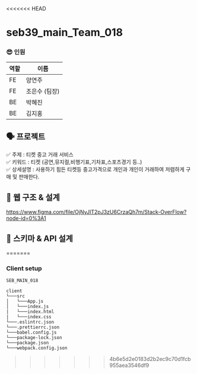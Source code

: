 <<<<<<< HEAD
# seb39_main_Team_018
### 😎 인원 
|역할|이름|
|-|-|
|FE|양연주|
|FE|조은수 (팀장)|
|BE|박혜진|
|BE|김지홍

## 🗣 프로젝트
✅ 주제 : 티켓 중고 거래 서비스<br>
✅ 키워드 : 티켓 (공연,뮤지컬,비행기표,기차표,스포츠경기 등..)<br>
✅ 상세설명 : 사용하기 힘든 티켓등 중고가격으로 개인과 개인이 거래하여 저렴하게 구매 및 판매한다.


## 🗽 웹 구조 & 설계

https://www.figma.com/file/OjNyJIT2pJ3zU6CrzaQh7m/Stack-OverFlow?node-id=0%3A1

## 🗽 스키마 & API 설계
=======
### Client setup

```Md
SEB_MAIN_018

client
└───src
│   └───App.js
│   └───index.js
|   └───index.html
|   └───index.css
└───.eslintrc.json
└───.prettierrc.json
└───babel.config.js
└───package-lock.json
└───package.json
└───webpack.config.json
```
>>>>>>> 4b6e5d2e0183d2b2ec9c70d1fcb955aea3546df9
